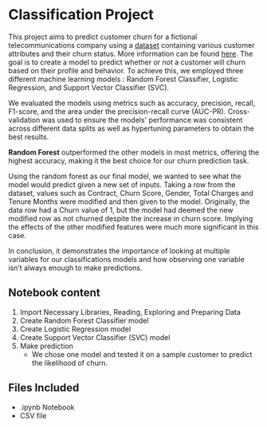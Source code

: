 # Classification Project

This project aims to predict customer churn for a fictional telecommunications company using a [dataset](churn.xlsx)  containing various customer attributes and their churn status. 
More information can be found [here](https://community.ibm.com/community/user/businessanalytics/blogs/steven-macko/2019/07/11/telco-customer-churn-1113).
The goal is to create a model to predict whether or not a customer will churn based on their profile and behavior.
To achieve this, we employed three different machine learning models : Random Forest Classifier, Logistic Regression, and Support Vector Classifier (SVC). 

We evaluated the models using metrics such as accuracy, precision, recall, F1-score, and the area under the precision-recall curve (AUC-PR). Cross-validation was used to ensure the models' performance was consistent across different data splits as well as hypertuning parameters to obtain the best results.

**Random Forest** outperformed the other models in most metrics, offering the highest accuracy, making it the best choice for our churn prediction task.

Using the random forest as our final model, we wanted to see what the model would predict given a new set of inputs. Taking a row from the dataset, values such as Contract, Churn Score, Gender, Total Charges and Tenure Months were modified and then given to the model. Originally, the data row had a Churn value of 1, but the model had deemed the new modified row as not churned despite the increase in churn score. Implying the effects of the other modified features were much more significant in this case.

In conclusion, it demonstrates the importance of looking at multiple variables for our classifications models and how observing one variable isn’t always enough to make predictions.


## Notebook content

1. Import Necessary Libraries, Reading, Exploring and Preparing Data
2. Create Random Forest Classifier model
3. Create Logistic Regression model
4. Create Support Vector Classifier (SVC) model
5. Make prediction
   - We chose one model and tested it on a sample customer to predict the likelihood of churn.




## Files Included
  - .ipynb Notebook
  - CSV file
